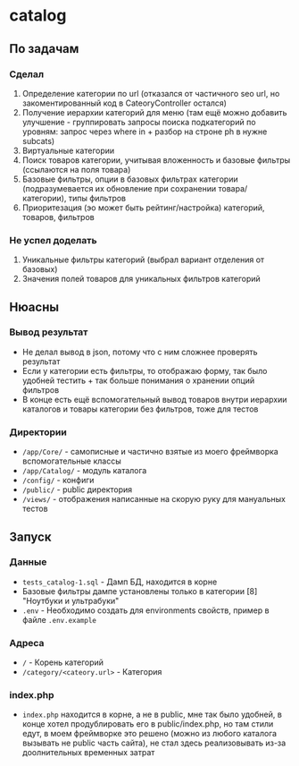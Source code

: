 # catalog

## По задачам

### Сделал
1. Определение категории по url (отказался от частичного seo url, но закоментированный код в CateoryController остался)
2. Получение иерархии категорий для меню (там ещё можно добавить улучшение - группировать запросы поиска подкатегорий по уровням: запрос через where in + разбор на строне ph в нужне subcats)
3. Виртуальные категории
4. Поиск товаров категории, учитывая вложенность и базовые фильтры (ссылаются на поля товара)
5. Базовые фильтры, опции в базовых фильтрах категории (подразумевается их обновление при сохранении товара/категории), типы фильтров
6. Приоритезация (эо может быть рейтинг/настройка) категорий, товаров, фильтров

### Не успел доделать

1. Уникальные фильтры категорий (выбрал вариант отделения от базовых)
2. Значения полей товаров для уникальных фильтров категорий

## Нюасны

### Вывод результат

- Не делал вывод в json, потому что с ним сложнее проверять результат
- Если у категории есть фильтры, то отображаю форму, так было удобней тестить + так больше понимания о хранении опций фильтров
- В конце есть ещё вспомогательный вывод товаров внутри иерархии каталогов и товары категории без фильтров, тоже для тестов

### Директории
- `/app/Core/` - самописные и частично взятые из моего фреймворка вспомогательные классы
- `/app/Catalog/` - модуль каталога
- `/config/` - конфиги
- `/public/` - public директория
- `/views/` - отображения написанные на скорую руку для мануальных тестов

## Запуск

### Данные
- `tests_catalog-1.sql` - Дамп БД, находится в корне
- Базовые фильтры дампе установлены только в категории [8] "Ноутбуки и ультрабуки"
- `.env` - Необходимо создать для environments свойств, пример в файле `.env.example`

### Адреса

- `/` - Корень категорий
- `/category/<cateory.url>` - Категория

### index.php
- `index.php` находится в корне, а не в public, мне так было удобней, в конце хотел продублировать его в public/index.php, но там стили едут, в моем фреймворке это решено (можно из любого каталога вызывать не public часть сайта), не стал здесь реализовывать из-за доолнительных временных затрат
